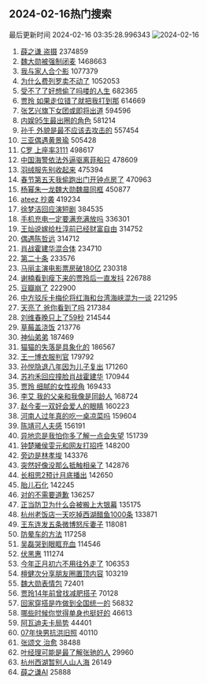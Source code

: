 ## 2024-02-16热门搜索 
最后更新时间 2024-02-16 03:35:28.996343 
![2024-02-16](https://imgs-storage.s3.us-east-005.backblazeb2.com/20240216/2024-02-16.png?versionId=4_z8fbbed132d73df8689c40f13_f1049b381dfaa33f6_d20240215_m193528_c005_v0501007_t0030_u01708025728511) 
1. [薛之谦 盗摄](https://s.weibo.com/weibo?q=%E8%96%9B%E4%B9%8B%E8%B0%A6%20%E7%9B%97%E6%91%84&t=31&band_rank=1&Refer=top) 2374859
1. [魏大勋被强制闭麦](https://s.weibo.com/weibo?q=%23%E9%AD%8F%E5%A4%A7%E5%8B%8B%E8%A2%AB%E5%BC%BA%E5%88%B6%E9%97%AD%E9%BA%A6%23&t=31&band_rank=2&Refer=top) 1468663
1. [我与家人合个影](https://s.weibo.com/weibo?q=%23%E6%88%91%E4%B8%8E%E5%AE%B6%E4%BA%BA%E5%90%88%E4%B8%AA%E5%BD%B1%23&t=31&band_rank=3&Refer=top) 1077379
1. [为什么费列罗卖不动了](https://s.weibo.com/weibo?q=%23%E4%B8%BA%E4%BB%80%E4%B9%88%E8%B4%B9%E5%88%97%E7%BD%97%E5%8D%96%E4%B8%8D%E5%8A%A8%E4%BA%86%23&t=31&band_rank=4&Refer=top) 1052053
1. [受不了了好想偷了吗喽的人生](https://s.weibo.com/weibo?q=%E5%8F%97%E4%B8%8D%E4%BA%86%E4%BA%86%E5%A5%BD%E6%83%B3%E5%81%B7%E4%BA%86%E5%90%97%E5%96%BD%E7%9A%84%E4%BA%BA%E7%94%9F&t=31&band_rank=5&Refer=top) 682365
1. [贾玲 如果走位错了就把我打到那](https://s.weibo.com/weibo?q=%E8%B4%BE%E7%8E%B2%20%E5%A6%82%E6%9E%9C%E8%B5%B0%E4%BD%8D%E9%94%99%E4%BA%86%E5%B0%B1%E6%8A%8A%E6%88%91%E6%89%93%E5%88%B0%E9%82%A3&t=31&band_rank=6&Refer=top) 614669
1. [张艺兴旗下女团或即将出道](https://s.weibo.com/weibo?q=%23%E5%BC%A0%E8%89%BA%E5%85%B4%E6%97%97%E4%B8%8B%E5%A5%B3%E5%9B%A2%E6%88%96%E5%8D%B3%E5%B0%86%E5%87%BA%E9%81%93%23&t=31&band_rank=7&Refer=top) 594596
1. [内娱95生最出圈的角色](https://s.weibo.com/weibo?q=%23%E5%86%85%E5%A8%B195%E7%94%9F%E6%9C%80%E5%87%BA%E5%9C%88%E7%9A%84%E8%A7%92%E8%89%B2%23&t=31&band_rank=26&Refer=top) 581214
1. [孙千 外貌是最不应该去攻击的](https://s.weibo.com/weibo?q=%E5%AD%99%E5%8D%83%20%E5%A4%96%E8%B2%8C%E6%98%AF%E6%9C%80%E4%B8%8D%E5%BA%94%E8%AF%A5%E5%8E%BB%E6%94%BB%E5%87%BB%E7%9A%84&t=31&band_rank=8&Refer=top) 557454
1. [三亚偶遇黄景瑜](https://s.weibo.com/weibo?q=%23%E4%B8%89%E4%BA%9A%E5%81%B6%E9%81%87%E9%BB%84%E6%99%AF%E7%91%9C%23&t=31&band_rank=10&Refer=top) 505428
1. [C罗 上座率3111](https://s.weibo.com/weibo?q=C%E7%BD%97%20%E4%B8%8A%E5%BA%A7%E7%8E%873111&t=31&band_rank=9&Refer=top) 498617
1. [中国海警依法外逼驱离菲船只](https://s.weibo.com/weibo?q=%23%E4%B8%AD%E5%9B%BD%E6%B5%B7%E8%AD%A6%E4%BE%9D%E6%B3%95%E5%A4%96%E9%80%BC%E9%A9%B1%E7%A6%BB%E8%8F%B2%E8%88%B9%E5%8F%AA%23&t=31&band_rank=18&Refer=top) 478609
1. [羽绒服先别收起来](https://s.weibo.com/weibo?q=%23%E7%BE%BD%E7%BB%92%E6%9C%8D%E5%85%88%E5%88%AB%E6%94%B6%E8%B5%B7%E6%9D%A5%23&t=31&band_rank=40&Refer=top) 475394
1. [春节第五天我偷跑出门开钟点房了](https://s.weibo.com/weibo?q=%23%E6%98%A5%E8%8A%82%E7%AC%AC%E4%BA%94%E5%A4%A9%E6%88%91%E5%81%B7%E8%B7%91%E5%87%BA%E9%97%A8%E5%BC%80%E9%92%9F%E7%82%B9%E6%88%BF%E4%BA%86%23&t=31&band_rank=11&Refer=top) 470963
1. [杨幂朱一龙魏大勋魏晨同框](https://s.weibo.com/weibo?q=%23%E6%9D%A8%E5%B9%82%E6%9C%B1%E4%B8%80%E9%BE%99%E9%AD%8F%E5%A4%A7%E5%8B%8B%E9%AD%8F%E6%99%A8%E5%90%8C%E6%A1%86%23&t=31&band_rank=12&Refer=top) 450877
1. [ateez 抄袭](https://s.weibo.com/weibo?q=ateez%20%E6%8A%84%E8%A2%AD&t=31&band_rank=13&Refer=top) 419234
1. [徐梦洁回应演短剧](https://s.weibo.com/weibo?q=%23%E5%BE%90%E6%A2%A6%E6%B4%81%E5%9B%9E%E5%BA%94%E6%BC%94%E7%9F%AD%E5%89%A7%23&t=31&band_rank=14&Refer=top) 384535
1. [手机充电一定要满充满放吗](https://s.weibo.com/weibo?q=%23%E6%89%8B%E6%9C%BA%E5%85%85%E7%94%B5%E4%B8%80%E5%AE%9A%E8%A6%81%E6%BB%A1%E5%85%85%E6%BB%A1%E6%94%BE%E5%90%97%23&t=31&band_rank=15&Refer=top) 336301
1. [王灿说嫁给杜淳前已经财富自由](https://s.weibo.com/weibo?q=%23%E7%8E%8B%E7%81%BF%E8%AF%B4%E5%AB%81%E7%BB%99%E6%9D%9C%E6%B7%B3%E5%89%8D%E5%B7%B2%E7%BB%8F%E8%B4%A2%E5%AF%8C%E8%87%AA%E7%94%B1%23&t=31&band_rank=16&Refer=top) 314752
1. [偶遇陈哲远](https://s.weibo.com/weibo?q=%E5%81%B6%E9%81%87%E9%99%88%E5%93%B2%E8%BF%9C&t=31&band_rank=17&Refer=top) 314712
1. [肖战霍建华混合体](https://s.weibo.com/weibo?q=%E8%82%96%E6%88%98%E9%9C%8D%E5%BB%BA%E5%8D%8E%E6%B7%B7%E5%90%88%E4%BD%93&t=31&band_rank=19&Refer=top) 234710
1. [第二十条](https://s.weibo.com/weibo?q=%E7%AC%AC%E4%BA%8C%E5%8D%81%E6%9D%A1&t=31&band_rank=20&Refer=top) 233576
1. [马丽主演电影票房破180亿](https://s.weibo.com/weibo?q=%23%E9%A9%AC%E4%B8%BD%E4%B8%BB%E6%BC%94%E7%94%B5%E5%BD%B1%E7%A5%A8%E6%88%BF%E7%A0%B4180%E4%BA%BF%23&t=31&band_rank=20&Refer=top) 230318
1. [谢楠看到瘦下来的贾玲后一直发抖](https://s.weibo.com/weibo?q=%23%E8%B0%A2%E6%A5%A0%E7%9C%8B%E5%88%B0%E7%98%A6%E4%B8%8B%E6%9D%A5%E7%9A%84%E8%B4%BE%E7%8E%B2%E5%90%8E%E4%B8%80%E7%9B%B4%E5%8F%91%E6%8A%96%23&t=31&band_rank=21&Refer=top) 226788
1. [豆瓣崩了](https://s.weibo.com/weibo?q=%E8%B1%86%E7%93%A3%E5%B4%A9%E4%BA%86&t=31&band_rank=22&Refer=top) 222900
1. [中方驳斥卡梅伦将红海和台湾海峡混为一谈](https://s.weibo.com/weibo?q=%E4%B8%AD%E6%96%B9%E9%A9%B3%E6%96%A5%E5%8D%A1%E6%A2%85%E4%BC%A6%E5%B0%86%E7%BA%A2%E6%B5%B7%E5%92%8C%E5%8F%B0%E6%B9%BE%E6%B5%B7%E5%B3%A1%E6%B7%B7%E4%B8%BA%E4%B8%80%E8%B0%88&t=31&band_rank=23&Refer=top) 221295
1. [天亮了 爸你看到了吗](https://s.weibo.com/weibo?q=%E5%A4%A9%E4%BA%AE%E4%BA%86%20%E7%88%B8%E4%BD%A0%E7%9C%8B%E5%88%B0%E4%BA%86%E5%90%97&t=31&band_rank=24&Refer=top) 217384
1. [刘维春晚只上了59秒](https://s.weibo.com/weibo?q=%23%E5%88%98%E7%BB%B4%E6%98%A5%E6%99%9A%E5%8F%AA%E4%B8%8A%E4%BA%8659%E7%A7%92%23&t=31&band_rank=25&Refer=top) 214544
1. [草莓盖浇饭](https://s.weibo.com/weibo?q=%E8%8D%89%E8%8E%93%E7%9B%96%E6%B5%87%E9%A5%AD&t=31&band_rank=26&Refer=top) 213776
1. [神仙弟弟](https://s.weibo.com/weibo?q=%E7%A5%9E%E4%BB%99%E5%BC%9F%E5%BC%9F&t=31&band_rank=27&Refer=top) 187469
1. [猫猫的失落是具象化的](https://s.weibo.com/weibo?q=%E7%8C%AB%E7%8C%AB%E7%9A%84%E5%A4%B1%E8%90%BD%E6%98%AF%E5%85%B7%E8%B1%A1%E5%8C%96%E7%9A%84&t=31&band_rank=29&Refer=top) 186567
1. [王一博衣服判官](https://s.weibo.com/weibo?q=%E7%8E%8B%E4%B8%80%E5%8D%9A%E8%A1%A3%E6%9C%8D%E5%88%A4%E5%AE%98&t=31&band_rank=28&Refer=top) 179792
1. [孙悦隐退八年因为儿子复出](https://s.weibo.com/weibo?q=%23%E5%AD%99%E6%82%A6%E9%9A%90%E9%80%80%E5%85%AB%E5%B9%B4%E5%9B%A0%E4%B8%BA%E5%84%BF%E5%AD%90%E5%A4%8D%E5%87%BA%23&t=31&band_rank=30&Refer=top) 171260
1. [苏袀禾回应撞脸肖战霍建华](https://s.weibo.com/weibo?q=%23%E8%8B%8F%E8%A2%80%E7%A6%BE%E5%9B%9E%E5%BA%94%E6%92%9E%E8%84%B8%E8%82%96%E6%88%98%E9%9C%8D%E5%BB%BA%E5%8D%8E%23&t=31&band_rank=31&Refer=top) 170944
1. [贾玲 细腻的女性视角](https://s.weibo.com/weibo?q=%E8%B4%BE%E7%8E%B2%20%E7%BB%86%E8%85%BB%E7%9A%84%E5%A5%B3%E6%80%A7%E8%A7%86%E8%A7%92&t=31&band_rank=32&Refer=top) 169433
1. [李艾 我的父亲和我像是同龄人](https://s.weibo.com/weibo?q=%E6%9D%8E%E8%89%BE%20%E6%88%91%E7%9A%84%E7%88%B6%E4%BA%B2%E5%92%8C%E6%88%91%E5%83%8F%E6%98%AF%E5%90%8C%E9%BE%84%E4%BA%BA&t=31&band_rank=33&Refer=top) 168724
1. [赵今麦一双好会爱人的眼睛](https://s.weibo.com/weibo?q=%E8%B5%B5%E4%BB%8A%E9%BA%A6%E4%B8%80%E5%8F%8C%E5%A5%BD%E4%BC%9A%E7%88%B1%E4%BA%BA%E7%9A%84%E7%9C%BC%E7%9D%9B&t=31&band_rank=34&Refer=top) 160223
1. [河南人过年真的吃一桌凉菜吗](https://s.weibo.com/weibo?q=%23%E6%B2%B3%E5%8D%97%E4%BA%BA%E8%BF%87%E5%B9%B4%E7%9C%9F%E7%9A%84%E5%90%83%E4%B8%80%E6%A1%8C%E5%87%89%E8%8F%9C%E5%90%97%23&t=31&band_rank=35&Refer=top) 159604
1. [陈靖可人夫感](https://s.weibo.com/weibo?q=%23%E9%99%88%E9%9D%96%E5%8F%AF%E4%BA%BA%E5%A4%AB%E6%84%9F%23&t=31&band_rank=36&Refer=top) 156191
1. [异地恋是我怕你多了解一点会失望](https://s.weibo.com/weibo?q=%23%E5%BC%82%E5%9C%B0%E6%81%8B%E6%98%AF%E6%88%91%E6%80%95%E4%BD%A0%E5%A4%9A%E4%BA%86%E8%A7%A3%E4%B8%80%E7%82%B9%E4%BC%9A%E5%A4%B1%E6%9C%9B%23&t=31&band_rank=37&Refer=top) 151739
1. [钟楚曦侯雯元和网友打招呼](https://s.weibo.com/weibo?q=%23%E9%92%9F%E6%A5%9A%E6%9B%A6%E4%BE%AF%E9%9B%AF%E5%85%83%E5%92%8C%E7%BD%91%E5%8F%8B%E6%89%93%E6%8B%9B%E5%91%BC%23&t=31&band_rank=38&Refer=top) 148200
1. [旁边是林孝埈](https://s.weibo.com/weibo?q=%E6%97%81%E8%BE%B9%E6%98%AF%E6%9E%97%E5%AD%9D%E5%9F%88&t=31&band_rank=39&Refer=top) 143376
1. [突然好像没那么抵触相亲了](https://s.weibo.com/weibo?q=%23%E7%AA%81%E7%84%B6%E5%A5%BD%E5%83%8F%E6%B2%A1%E9%82%A3%E4%B9%88%E6%8A%B5%E8%A7%A6%E7%9B%B8%E4%BA%B2%E4%BA%86%23&t=31&band_rank=41&Refer=top) 142876
1. [长相思2预计月底播出](https://s.weibo.com/weibo?q=%23%E9%95%BF%E7%9B%B8%E6%80%9D2%E9%A2%84%E8%AE%A1%E6%9C%88%E5%BA%95%E6%92%AD%E5%87%BA%23&t=31&band_rank=42&Refer=top) 142650
1. [胎儿石化](https://s.weibo.com/weibo?q=%E8%83%8E%E5%84%BF%E7%9F%B3%E5%8C%96&t=31&band_rank=45&Refer=top) 142245
1. [对的不需要道歉](https://s.weibo.com/weibo?q=%E5%AF%B9%E7%9A%84%E4%B8%8D%E9%9C%80%E8%A6%81%E9%81%93%E6%AD%89&t=31&band_rank=43&Refer=top) 136257
1. [正当防卫为什么会被搬上大银幕](https://s.weibo.com/weibo?q=%23%E6%AD%A3%E5%BD%93%E9%98%B2%E5%8D%AB%E4%B8%BA%E4%BB%80%E4%B9%88%E4%BC%9A%E8%A2%AB%E6%90%AC%E4%B8%8A%E5%A4%A7%E9%93%B6%E5%B9%95%23&t=31&band_rank=44&Refer=top) 135175
1. [杭州老饭店一天吃掉西湖醋鱼1000条](https://s.weibo.com/weibo?q=%23%E6%9D%AD%E5%B7%9E%E8%80%81%E9%A5%AD%E5%BA%97%E4%B8%80%E5%A4%A9%E5%90%83%E6%8E%89%E8%A5%BF%E6%B9%96%E9%86%8B%E9%B1%BC1000%E6%9D%A1%23&t=31&band_rank=46&Refer=top) 133871
1. [王东连发五条微博怒斥妻子](https://s.weibo.com/weibo?q=%23%E7%8E%8B%E4%B8%9C%E8%BF%9E%E5%8F%91%E4%BA%94%E6%9D%A1%E5%BE%AE%E5%8D%9A%E6%80%92%E6%96%A5%E5%A6%BB%E5%AD%90%23&t=31&band_rank=47&Refer=top) 118081
1. [防晕车的方法](https://s.weibo.com/weibo?q=%E9%98%B2%E6%99%95%E8%BD%A6%E7%9A%84%E6%96%B9%E6%B3%95&t=31&band_rank=48&Refer=top) 117258
1. [吴磊哭到眼眶充血](https://s.weibo.com/weibo?q=%23%E5%90%B4%E7%A3%8A%E5%93%AD%E5%88%B0%E7%9C%BC%E7%9C%B6%E5%85%85%E8%A1%80%23&t=31&band_rank=27&Refer=top) 114546
1. [伏黑惠](https://s.weibo.com/weibo?q=%E4%BC%8F%E9%BB%91%E6%83%A0&t=31&band_rank=49&Refer=top) 111274
1. [今年正月初六不用往外走了](https://s.weibo.com/weibo?q=%23%E4%BB%8A%E5%B9%B4%E6%AD%A3%E6%9C%88%E5%88%9D%E5%85%AD%E4%B8%8D%E7%94%A8%E5%BE%80%E5%A4%96%E8%B5%B0%E4%BA%86%23&t=31&band_rank=50&Refer=top) 106353
1. [檀健次分享朋友圈置顶内容](https://s.weibo.com/weibo?q=%23%E6%AA%80%E5%81%A5%E6%AC%A1%E5%88%86%E4%BA%AB%E6%9C%8B%E5%8F%8B%E5%9C%88%E7%BD%AE%E9%A1%B6%E5%86%85%E5%AE%B9%23&t=31&band_rank=49&Refer=top) 103219
1. [魏大勋表情包](https://s.weibo.com/weibo?q=%E9%AD%8F%E5%A4%A7%E5%8B%8B%E8%A1%A8%E6%83%85%E5%8C%85&t=31&band_rank=46&Refer=top) 72401
1. [贾玲14年前曾找减肥搭子](https://s.weibo.com/weibo?q=%23%E8%B4%BE%E7%8E%B214%E5%B9%B4%E5%89%8D%E6%9B%BE%E6%89%BE%E5%87%8F%E8%82%A5%E6%90%AD%E5%AD%90%23&t=31&band_rank=44&Refer=top) 70128
1. [回家穿搭是咋做到全国统一的](https://s.weibo.com/weibo?q=%23%E5%9B%9E%E5%AE%B6%E7%A9%BF%E6%90%AD%E6%98%AF%E5%92%8B%E5%81%9A%E5%88%B0%E5%85%A8%E5%9B%BD%E7%BB%9F%E4%B8%80%E7%9A%84%23&t=31&band_rank=47&Refer=top) 56832
1. [哪些时候你觉得单身也挺好的](https://s.weibo.com/weibo?q=%23%E5%93%AA%E4%BA%9B%E6%97%B6%E5%80%99%E4%BD%A0%E8%A7%89%E5%BE%97%E5%8D%95%E8%BA%AB%E4%B9%9F%E6%8C%BA%E5%A5%BD%E7%9A%84%23&t=31&band_rank=50&Refer=top) 46613
1. [阿瓦迪夫卡局势](https://s.weibo.com/weibo?q=%23%E9%98%BF%E7%93%A6%E8%BF%AA%E5%A4%AB%E5%8D%A1%E5%B1%80%E5%8A%BF%23&t=31&band_rank=49&Refer=top) 44401
1. [07年快男抗洪旧照](https://s.weibo.com/weibo?q=07%E5%B9%B4%E5%BF%AB%E7%94%B7%E6%8A%97%E6%B4%AA%E6%97%A7%E7%85%A7&t=31&band_rank=47&Refer=top) 40110
1. [张颂文 治愈](https://s.weibo.com/weibo?q=%E5%BC%A0%E9%A2%82%E6%96%87%20%E6%B2%BB%E6%84%88&t=31&band_rank=48&Refer=top) 38488
1. [叶经理可能是最了解张驰的人](https://s.weibo.com/weibo?q=%23%E5%8F%B6%E7%BB%8F%E7%90%86%E5%8F%AF%E8%83%BD%E6%98%AF%E6%9C%80%E4%BA%86%E8%A7%A3%E5%BC%A0%E9%A9%B0%E7%9A%84%E4%BA%BA%23&t=31&band_rank=43&Refer=top) 29960
1. [杭州西湖暂别人山人海](https://s.weibo.com/weibo?q=%23%E6%9D%AD%E5%B7%9E%E8%A5%BF%E6%B9%96%E6%9A%82%E5%88%AB%E4%BA%BA%E5%B1%B1%E4%BA%BA%E6%B5%B7%23&t=31&band_rank=49&Refer=top) 26149
1. [薛之谦AI](https://s.weibo.com/weibo?q=%23%E8%96%9B%E4%B9%8B%E8%B0%A6AI%23&t=31&band_rank=37&Refer=top) 25888

